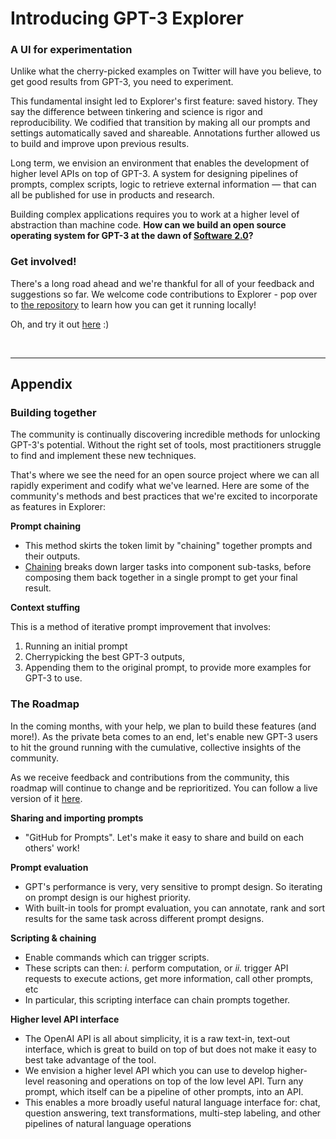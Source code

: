# Introducing GPT-3 Explorer

### A UI for experimentation

Unlike what the cherry-picked examples on Twitter will have you believe, to get good results from GPT-3, you need to experiment. 

This fundamental insight led to Explorer's first feature: saved history. They say the difference between tinkering and science is rigor and reproducibility. We codified that transition by making all our prompts and settings automatically saved and shareable. Annotations further allowed us to build and improve upon previous results.

Long term, we envision an environment that enables the development of higher level APIs on top of GPT-3. A system for designing pipelines of prompts, complex scripts, logic to retrieve external information — that can all be published for use in products and research. 

Building complex applications requires you to work at a higher level of abstraction than machine code. **How can we build an open source operating system for GPT-3 at the dawn of [Software 2.0](https://medium.com/@karpathy/software-2-0-a64152b37c35)?**

### Get involved!

There's a long road ahead and we're thankful for all of your feedback and suggestions so far. We welcome code contributions to Explorer - pop over to [the repository](https://github.com/belay-labs/gpt-explorer) to learn how you can get it running locally!

Oh, and try it out [here](https://gpt-3-explorer.vercel.app) :)

<br/>

---

## Appendix

### Building together

The community is continually discovering incredible methods for unlocking GPT-3's potential. Without the right set of tools, most practitioners struggle to find and implement these new techniques.

That's where we see the need for an open source project where we can all rapidly experiment and codify what we've learned. Here are some of the community's methods and best practices that we're excited to incorporate as features in Explorer:

**Prompt chaining**

- This method skirts the token limit by "chaining" together prompts and their outputs.
- [Chaining](http://gptprompts.wikidot.com/chaining:chaining) breaks down larger tasks into component sub-tasks, before composing them back together in a single prompt to get your final result.

**Context stuffing**

This is a method of iterative prompt improvement that involves: 

1. Running an initial prompt 
2. Cherrypicking the best GPT-3 outputs, 
3. Appending them to the original prompt, to provide more examples for GPT-3 to use. 

### The Roadmap

In the coming months, with your help, we plan to build these features (and more!). As the private beta comes to an end, let's enable new GPT-3 users to hit the ground running with the cumulative, collective insights of the community.

As we receive feedback and contributions from the community, this roadmap will continue to change and be reprioritized. You can follow a live version of it [here](https://github.com/belay-labs/gpt-explorer/projects/1).

**Sharing and importing prompts**

- "GitHub for Prompts". Let's make it easy to share and build on each others' work!

**Prompt evaluation**

- GPT's performance is very, very sensitive to prompt design. So iterating on prompt design is our highest priority.
- With built-in tools for prompt evaluation, you can annotate, rank and sort results for the same task across different prompt designs.

**Scripting & chaining**

- Enable commands which can trigger scripts.
- These scripts can then: *i.* perform computation, or *ii.* trigger API requests to execute actions, get more information, call other prompts, etc
- In particular, this scripting interface can chain prompts together.

**Higher level API interface**

- The OpenAI API is all about simplicity, it is a raw text-in, text-out interface, which is great to build on top of but does not make it easy to best take advantage of the tool.
- We envision a higher level API which you can use to develop higher-level reasoning and operations on top of the low level API. Turn any prompt, which itself can be a pipeline of other prompts, into an API.
- This enables a more broadly useful natural language interface for: chat, question answering, text transformations, multi-step labeling, and other pipelines of natural language operations